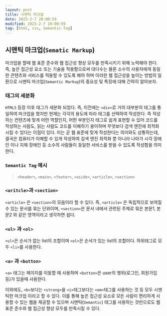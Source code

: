 ```yaml
---
layout: post
title: 시맨틱 마크업
date: 2023-2-7 20:00:59
modified: 2023-2-7 20:00:59
tag: [html, css, Semantic-Tag]
---
```



## 시맨틱 마크업(`Sematic Markup`)
마크업을 할때 웹 표준 준수와 웹 접근성 향상 모두를 만족시키기 위해 노력해야 한다. 즉, 높은 접근성 요소 또는 기술을 적용함으로써 대다수는 물론 소수의 사용자에게 동일한 콘텐츠와 서비스를 적용할 수 있도록 해야 하며 이러한 웹 접근성을 높이는 방법의 일환으로 시맨틱 마크업(`Semantic Markup`)의 중요성 및 특징에 대해 간략히 알아보자.


### 태그의 세분화
`HTML5` 등장 이후 태그가 세분화 되었다. 즉, 이전에는 `<div>`로 거의 대부분의 태그를 통일하여 마크업을 했지만 현재는 각각의 용도에 따라 태그를 선택하여 작성한다. 즉 작성하는 컨텐츠에 맞게 어떤 역할인지, 어떤 부분인지 태그로 쉽게 표현할 수 있어 코드를 작성하는 사람도, 읽는 사람도 코드를 이해하기 용이하며 무엇보다 검색 엔진에 최적화 시킬 수 있다는 이점이 있다. 이는 곧 웹 표준에 맞게 작성한다는 의미와도 상통하는데, 결국은 컴퓨터가 이해할 수 있게 작성하여 검색 엔진 최적화 뿐 아니라 나아가 시각 장애인 이나 지체 장애인 등 소수의 사람들이 동일한 서비스를 받을 수 있도록 작성함을 의미한다.

### `Semantic Tag` 예시

> `<header>`, `<main>`, `<footer>`, `<aside>`, `<article>`, `<section>`

### `<aritcle>`과 `<section>` 

`<article>` 은 `<section>`의 모음이라 할 수 있다. 즉, `<article>` 은 독립적으로 보여질 수 있는 문서를 묶는 단위이며, `<section>`은 문서 내에서 관련된 주제로 묶은 본문1, 본문2 와 같은 영역이라고 생각하면 쉽다.

### `<ul>` 과 `<ol>` 

`<ul>`은 순서가 없는 list의 조합이며 `<ol>`은 순서가 있는 list의 조합이다. 하위태그로 모두 `<li>`를 사용한다. 

### `<a>` 과 `<button>`

`<a>` 태그는 페이지를 이동할 때 사용하며 `<button>`은 user의 행위(로그인, 회원가입 등)가 있을때 사용한다. 


이외에도, `<b>`보다는 `<strong>`을 `<i>`태그보다는 `<em>`태그를 사용하는 것 등 모두 시맨틱한 마크업 이라고 할 수 있다.  이를 통해 높은 접근성 요소로 모든 사람이 편리하게 사용할 수 있는 웹을 제공할 수 있으며 시맨틱(`Semantic`) 태그를 사용하는 것만으로도 웹 표준 준수와 웹 접근성 향상 모두를 만족시킬 수 있다. 

